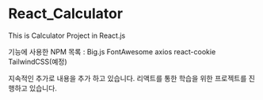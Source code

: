 # React_Calculator
This is Calculator Project in React.js

기능에 사용한 NPM 목록 :
Big.js
FontAwesome
axios
react-cookie
TailwindCSS(예정)

지속적인 추가로 내용을 추가 하고 있습니다.
리액트를 통한 학습을 위한 프로젝트를 진행하고 있습니다.
